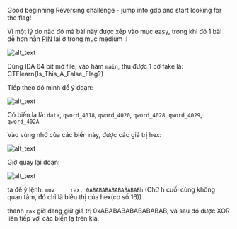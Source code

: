Good beginning Reversing challenge - jump into gdb and start looking for the flag!

Vì một lý do nào đó mà bài này được xếp vào mục easy, trong khi đó 1 bài dễ hơn hẳn [PIN](https://github.com/TsukasaYuzaki/CTF-WU/tree/main/re/CTFlearn/PIN) lại ở trong mục medium :l

![alt_text](https://i.imgur.com/JjUWURn.png)

Dùng IDA 64 bit mở file, vào hàm ```main```, thu được 1 cờ fake là: CTFlearn{Is_This_A_False_Flag?}

Tiếp theo đó mình để ý đoạn: 

![alt_text](https://i.imgur.com/g1QJtS2.png)

Có biến lạ là: ```data```, ```qword_4018```, ```qword_4020```, ```qword_4028```,  ```qword_4029```,  ```qword_402A```

Vào vùng nhớ của các biến này, được các giá trị hex:

![alt_text](https://i.imgur.com/6mvps1t.png)

Giờ quay lại đoạn:

![alt_text](https://i.imgur.com/g1QJtS2.png)

ta để ý lệnh: ```mov     rax, 0ABABABABABABABABh``` (Chữ h cuối cùng không quan tâm, đó chỉ là biểu thị của hex(cơ số 16))

thanh ```rax``` giờ đang giữ giá trị 0xABABABABABABABAB, và sau đó được XOR liên tiếp với các biến lạ trên kia.


